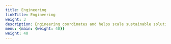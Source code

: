 ```yaml
---
title: Engineering
linkTitle: Engineering
weight: 3
description: Engineering coordinates and helps scale sustainable solutions
menu: {main: {weight: 40}}
weight: 40
---
```

